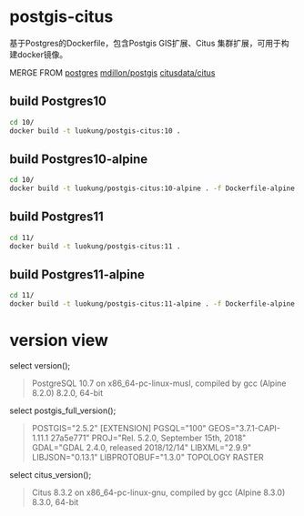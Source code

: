 # postgis-citus
基于Postgres的Dockerfile，包含Postgis GIS扩展、Citus 集群扩展，可用于构建docker镜像。

MERGE FROM
[postgres](https://github.com/docker-library/postgres)
[mdillon/postgis](https://github.com/appropriate/docker-postgis)
[citusdata/citus](https://github.com/citusdata/docker)

## build Postgres10
```bash
cd 10/
docker build -t luokung/postgis-citus:10 .
```

## build Postgres10-alpine
```bash
cd 10/
docker build -t luokung/postgis-citus:10-alpine . -f Dockerfile-alpine
```

## build Postgres11
```bash
cd 11/
docker build -t luokung/postgis-citus:11 .
```

## build Postgres11-alpine
```bash
cd 11/
docker build -t luokung/postgis-citus:11-alpine . -f Dockerfile-alpine
```

# version view
select version();
> PostgreSQL 10.7 on x86_64-pc-linux-musl, compiled by gcc (Alpine 8.2.0) 8.2.0, 64-bit

select postgis_full_version();
> POSTGIS="2.5.2" [EXTENSION] PGSQL="100" GEOS="3.7.1-CAPI-1.11.1 27a5e771" PROJ="Rel. 5.2.0, September 15th, 2018" GDAL="GDAL 2.4.0, released 2018/12/14" LIBXML="2.9.9" LIBJSON="0.13.1" LIBPROTOBUF="1.3.0" TOPOLOGY RASTER

select citus_version();
> Citus 8.3.2 on x86_64-pc-linux-gnu, compiled by gcc (Alpine 8.3.0) 8.3.0, 64-bit
